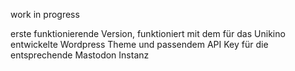 work in progress

erste funktionierende Version, funktioniert mit dem für das Unikino entwickelte Wordpress Theme und passendem API Key für die entsprechende Mastodon Instanz
